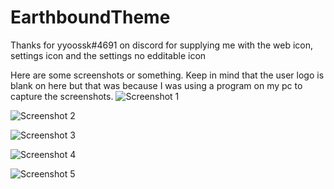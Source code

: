 # EarthboundTheme

Thanks for yyoossk#4691 on discord for supplying me with the web icon, settings icon and the settings no edditable icon


Here are some screenshots or something. Keep in mind that the user logo is blank on here but that was because I was using a program on my pc to capture the screenshots. 
![Screenshot 1](https://i.imgur.com/CHDrPLC.png)

![Screenshot 2](https://i.imgur.com/6imFE6j.png)

![Screenshot 3](https://i.imgur.com/Y7l1U8i.png)

![Screenshot 4](https://i.imgur.com/nXydg5H.png)

![Screenshot 5](https://i.imgur.com/XP3hj4V.png)
